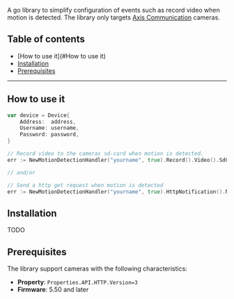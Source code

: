 A go library to simplify configuration of events such as record video when motion is detected. The library only targets [Axis Communication](http://www.axis.com) cameras.

## Table of contents

- [How to use it](#How to use it)
- [Installation](#installation)
- [Prerequisites](#prerequisites)


---

## How to use it
```go
var device = Device{
	Address:  address,
	Username: username,
	Password: password,
}

// Record video to the cameras sd-card when motion is detected.
err := NewMotionDetectionHandler("yourname", true).Record().Video().SdCard().ExecuteOn(context.TODO(), device)

// and/or

// Send a http get request when motion is detected
err := NewMotionDetectionHandler("yourname", true).HttpNotification().Notify("testing", "source=livingroom").HTTP("http://192.168.1.106", "", "", "", "", "", "", "").ExecuteOn(context.TODO(), device)

```

## Installation
TODO

## Prerequisites

The library support cameras with the following characteristics:

- __Property__: `Properties.API.HTTP.Version=3`
- __Firmware__: 5.50 and later